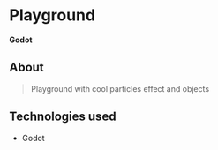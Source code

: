 # Playground
**Godot**

## About
> Playground with cool particles effect and objects



## Technologies used

* Godot
